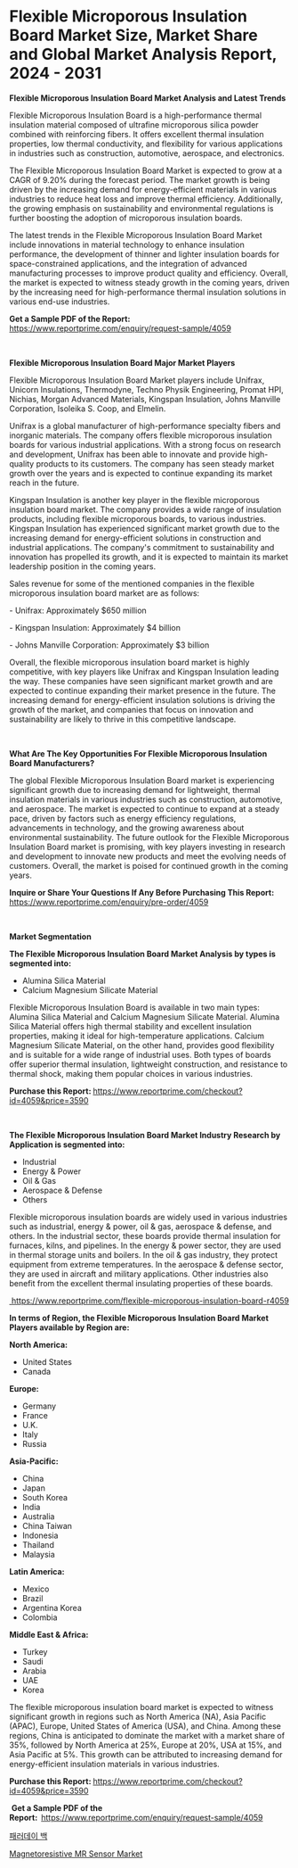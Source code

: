 <p><h1>Flexible Microporous Insulation Board Market Size, Market Share and Global Market Analysis Report, 2024 - 2031</h1></p><p><strong>Flexible Microporous Insulation Board Market Analysis and Latest Trends</strong></p>
<p><p>Flexible Microporous Insulation Board is a high-performance thermal insulation material composed of ultrafine microporous silica powder combined with reinforcing fibers. It offers excellent thermal insulation properties, low thermal conductivity, and flexibility for various applications in industries such as construction, automotive, aerospace, and electronics.</p><p>The Flexible Microporous Insulation Board Market is expected to grow at a CAGR of 9.20% during the forecast period. The market growth is being driven by the increasing demand for energy-efficient materials in various industries to reduce heat loss and improve thermal efficiency. Additionally, the growing emphasis on sustainability and environmental regulations is further boosting the adoption of microporous insulation boards.</p><p>The latest trends in the Flexible Microporous Insulation Board Market include innovations in material technology to enhance insulation performance, the development of thinner and lighter insulation boards for space-constrained applications, and the integration of advanced manufacturing processes to improve product quality and efficiency. Overall, the market is expected to witness steady growth in the coming years, driven by the increasing need for high-performance thermal insulation solutions in various end-use industries.</p></p>
<p><strong>Get a Sample PDF of the Report:&nbsp;</strong> <a href="https://www.reportprime.com/enquiry/request-sample/4059">https://www.reportprime.com/enquiry/request-sample/4059</a></p>
<p>&nbsp;</p>
<p><strong>Flexible Microporous Insulation Board Major Market Players</strong></p>
<p><p>Flexible Microporous Insulation Board Market players include Unifrax, Unicorn Insulations, Thermodyne, Techno Physik Engineering, Promat HPI, Nichias, Morgan Advanced Materials, Kingspan Insulation, Johns Manville Corporation, Isoleika S. Coop, and Elmelin.</p><p>Unifrax is a global manufacturer of high-performance specialty fibers and inorganic materials. The company offers flexible microporous insulation boards for various industrial applications. With a strong focus on research and development, Unifrax has been able to innovate and provide high-quality products to its customers. The company has seen steady market growth over the years and is expected to continue expanding its market reach in the future.</p><p>Kingspan Insulation is another key player in the flexible microporous insulation board market. The company provides a wide range of insulation products, including flexible microporous boards, to various industries. Kingspan Insulation has experienced significant market growth due to the increasing demand for energy-efficient solutions in construction and industrial applications. The company's commitment to sustainability and innovation has propelled its growth, and it is expected to maintain its market leadership position in the coming years.</p><p>Sales revenue for some of the mentioned companies in the flexible microporous insulation board market are as follows:</p><p>- Unifrax: Approximately $650 million</p><p>- Kingspan Insulation: Approximately $4 billion</p><p>- Johns Manville Corporation: Approximately $3 billion</p><p>Overall, the flexible microporous insulation board market is highly competitive, with key players like Unifrax and Kingspan Insulation leading the way. These companies have seen significant market growth and are expected to continue expanding their market presence in the future. The increasing demand for energy-efficient insulation solutions is driving the growth of the market, and companies that focus on innovation and sustainability are likely to thrive in this competitive landscape.</p></p>
<p>&nbsp;</p>
<p><strong>What Are The Key Opportunities For Flexible Microporous Insulation Board Manufacturers?</strong></p>
<p><p>The global Flexible Microporous Insulation Board market is experiencing significant growth due to increasing demand for lightweight, thermal insulation materials in various industries such as construction, automotive, and aerospace. The market is expected to continue to expand at a steady pace, driven by factors such as energy efficiency regulations, advancements in technology, and the growing awareness about environmental sustainability. The future outlook for the Flexible Microporous Insulation Board market is promising, with key players investing in research and development to innovate new products and meet the evolving needs of customers. Overall, the market is poised for continued growth in the coming years.</p></p>
<p><strong>Inquire or Share Your Questions If Any Before Purchasing This Report:</strong> <a href="https://www.reportprime.com/enquiry/pre-order/4059">https://www.reportprime.com/enquiry/pre-order/4059</a></p>
<p>&nbsp;</p>
<p><strong>Market Segmentation</strong></p>
<p><strong>The Flexible Microporous Insulation Board Market Analysis by types is segmented into:</strong></p>
<p><ul><li>Alumina Silica Material</li><li>Calcium Magnesium Silicate Material</li></ul></p>
<p><p>Flexible Microporous Insulation Board is available in two main types: Alumina Silica Material and Calcium Magnesium Silicate Material. Alumina Silica Material offers high thermal stability and excellent insulation properties, making it ideal for high-temperature applications. Calcium Magnesium Silicate Material, on the other hand, provides good flexibility and is suitable for a wide range of industrial uses. Both types of boards offer superior thermal insulation, lightweight construction, and resistance to thermal shock, making them popular choices in various industries.</p></p>
<p><strong>Purchase this Report:&nbsp;</strong><a href="https://www.reportprime.com/checkout?id=4059&price=3590">https://www.reportprime.com/checkout?id=4059&price=3590</a></p>
<p>&nbsp;</p>
<p><strong>The Flexible Microporous Insulation Board Market Industry Research by Application is segmented into:</strong></p>
<p><ul><li>Industrial</li><li>Energy & Power</li><li>Oil & Gas</li><li>Aerospace & Defense</li><li>Others</li></ul></p>
<p><p>Flexible microporous insulation boards are widely used in various industries such as industrial, energy & power, oil & gas, aerospace & defense, and others. In the industrial sector, these boards provide thermal insulation for furnaces, kilns, and pipelines. In the energy & power sector, they are used in thermal storage units and boilers. In the oil & gas industry, they protect equipment from extreme temperatures. In the aerospace & defense sector, they are used in aircraft and military applications. Other industries also benefit from the excellent thermal insulating properties of these boards.</p></p>
<p><a href="https://www.reportprime.com/flexible-microporous-insulation-board-r4059">&nbsp;https://www.reportprime.com/flexible-microporous-insulation-board-r4059</a></p>
<p><strong>In terms of Region, the Flexible Microporous Insulation Board Market Players available by Region are:</strong></p>
<p>
    <p> <strong> North America: </strong>
        <ul>
            <li>United States</li>
            <li>Canada</li>
        </ul>
        </p> 
    <p> <strong> Europe: </strong>
        <ul>
            <li>Germany</li>
            <li>France</li>
            <li>U.K.</li>
            <li>Italy</li>
            <li>Russia</li>
        </ul>
        </p> 
    <p> <strong> Asia-Pacific: </strong>
        <ul>
            <li>China</li>
            <li>Japan</li>
            <li>South Korea</li>
            <li>India</li>
            <li>Australia</li>
            <li>China Taiwan</li>
            <li>Indonesia</li>
            <li>Thailand</li>
            <li>Malaysia</li>
        </ul>
        </p> 
    <p> <strong> Latin America: </strong>
        <ul>
            <li>Mexico</li>
            <li>Brazil</li>
            <li>Argentina Korea</li>
            <li>Colombia</li>
        </ul>
        </p> 
    <p> <strong> Middle East & Africa: </strong>
        <ul>
            <li>Turkey</li>
            <li>Saudi</li>
            <li>Arabia</li>
            <li>UAE</li>
            <li>Korea</li>
        </ul>
    </p>
    </p>
<p><p>The flexible microporous insulation board market is expected to witness significant growth in regions such as North America (NA), Asia Pacific (APAC), Europe, United States of America (USA), and China. Among these regions, China is anticipated to dominate the market with a market share of 35%, followed by North America at 25%, Europe at 20%, USA at 15%, and Asia Pacific at 5%. This growth can be attributed to increasing demand for energy-efficient insulation materials in various industries.</p></p>
<p><strong>Purchase this Report: </strong><a href="https://www.reportprime.com/checkout?id=4059&price=3590">https://www.reportprime.com/checkout?id=4059&price=3590</a></p>
<p>&nbsp;<strong>Get a Sample PDF of the Report:&nbsp;&nbsp;</strong><a href="https://www.reportprime.com/enquiry/request-sample/4059">https://www.reportprime.com/enquiry/request-sample/4059</a></p>
<p><strong></strong></p>
<p><p><a href="https://github.com/sougarounis/Market-Research-Report-List-4/blob/main/870971778181.md">패러데이 백</a></p><p><a href="https://github.com/LibbySpencer2018/Market-Research-Report-List-1/blob/main/magnetoresistive-mr-sensor-market.md">Magnetoresistive MR Sensor Market</a></p></p>